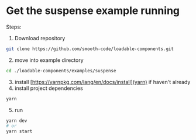 # Get the suspense example running

Steps:
1. Download repository
```bash
git clone https://github.com/smooth-code/loadable-components.git
```
2. move into example directory
```bash
cd ./loadable-components/examples/suspense
```
3. install [https://yarnpkg.com/lang/en/docs/install](yarn) if haven't already
4. install project dependencies
```bash
yarn
```
5. run
```bash
yarn dev
# or
yarn start
```

